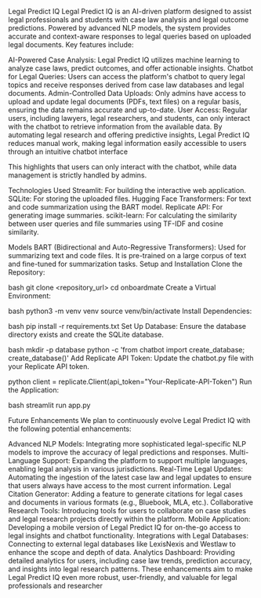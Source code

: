 Legal Predict IQ
Legal Predict IQ is an AI-driven platform designed to assist legal professionals and students with case law analysis and legal outcome predictions. Powered by advanced NLP models, the system provides accurate and context-aware responses to legal queries based on uploaded legal documents. Key features include:

AI-Powered Case Analysis: Legal Predict IQ utilizes machine learning to analyze case laws, predict outcomes, and offer actionable insights.
Chatbot for Legal Queries: Users can access the platform's chatbot to query legal topics and receive responses derived from case law databases and legal documents.
Admin-Controlled Data Uploads: Only admins have access to upload and update legal documents (PDFs, text files) on a regular basis, ensuring the data remains accurate and up-to-date.
User Access: Regular users, including lawyers, legal researchers, and students, can only interact with the chatbot to retrieve information from the available data.
By automating legal research and offering predictive insights, Legal Predict IQ reduces manual work, making legal information easily accessible to users through an intuitive chatbot interface

This highlights that users can only interact with the chatbot, while data management is strictly handled by admins.

Technologies Used
Streamlit: For building the interactive web application.
SQLite: For storing the uploaded files.
Hugging Face Transformers: For text and code summarization using the BART model.
Replicate API: For generating image summaries.
scikit-learn: For calculating the similarity between user queries and file summaries using TF-IDF and cosine similarity.

Models
BART (Bidirectional and Auto-Regressive Transformers): Used for summarizing text and code files. It is pre-trained on a large corpus of text and fine-tuned for summarization tasks.
Setup and Installation
Clone the Repository:

bash
git clone <repository_url>
cd onboardmate
Create a Virtual Environment:

bash
python3 -m venv venv
source venv/bin/activate
Install Dependencies:

bash
pip install -r requirements.txt
Set Up Database:
Ensure the database directory exists and create the SQLite database.

bash
mkdir -p database
python -c 'from chatbot import create_database; create_database()'
Add Replicate API Token:
Update the chatbot.py file with your Replicate API token.

python
client = replicate.Client(api_token="Your-Replicate-API-Token")
Run the Application:

bash
streamlit run app.py



Future Enhancements
We plan to continuously evolve Legal Predict IQ with the following potential enhancements:

Advanced NLP Models: Integrating more sophisticated legal-specific NLP models to improve the accuracy of legal predictions and responses.
Multi-Language Support: Expanding the platform to support multiple languages, enabling legal analysis in various jurisdictions.
Real-Time Legal Updates: Automating the ingestion of the latest case law and legal updates to ensure that users always have access to the most current information.
Legal Citation Generator: Adding a feature to generate citations for legal cases and documents in various formats (e.g., Bluebook, MLA, etc.).
Collaborative Research Tools: Introducing tools for users to collaborate on case studies and legal research projects directly within the platform.
Mobile Application: Developing a mobile version of Legal Predict IQ for on-the-go access to legal insights and chatbot functionality.
Integrations with Legal Databases: Connecting to external legal databases like LexisNexis and Westlaw to enhance the scope and depth of data.
Analytics Dashboard: Providing detailed analytics for users, including case law trends, prediction accuracy, and insights into legal research patterns.
These enhancements aim to make Legal Predict IQ even more robust, user-friendly, and valuable for legal professionals and researcher
